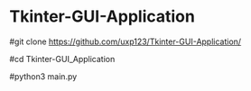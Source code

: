 # Tkinter-GUI-Application

#git clone https://github.com/uxp123/Tkinter-GUI-Application/

#cd Tkinter-GUI_Application

#python3 main.py

